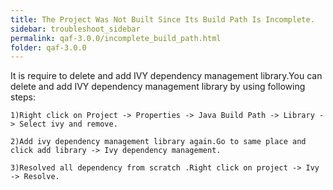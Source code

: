 ```yaml
---
title: The Project Was Not Built Since Its Build Path Is Incomplete.
sidebar: troubleshoot_sidebar
permalink: qaf-3.0.0/incomplete_build_path.html
folder: qaf-3.0.0
---
```

It is require to delete and add IVY dependency management library.You can delete and add IVY dependency management library by using following steps: 

	1)Right click on Project -> Properties -> Java Build Path -> Library -> Select ivy and remove.

	2)Add ivy dependency management library again.Go to same place and click add library -> Ivy dependency management.

	3)Resolved all dependency from scratch .Right click on project -> Ivy -> Resolve.

 

 
